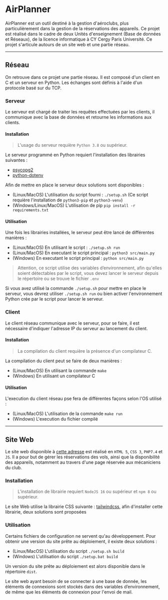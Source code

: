 # AirPlanner

AirPlanner est un outil destiné à la gestion d'aéroclubs, plus particulièrement dans la gestion de la réservations des appareils. Ce projet est réalisé dans le cadre de deux Unités d'enseignement (Base de données et Réseaux), de la licence informatique à CY Cergy Paris Université. Ce projet s'articule autours de un site web et une partie réseau.

---

## Réseau

On retrouve dans ce projet une partie réseau. Il est composé d'un client en C et un serveur en Python. Les échanges sont définis à l'aide d'un protocole basé sur du TCP.

### Serveur

Le serveur est chargé de traiter les requêtes effectuées par les clients, il communique avec la base de données et retourne les informations aux clients.

#### Installation

> L'usage du serveur requière `Python 3.8` ou supérieur.

Le serveur programmé en Python requiert l'installation des librairies suivantes :

- [psycopg2](https://www.psycopg.org/)
- [python-dotenv](https://github.com/theskumar/python-dotenv)

Afin de mettre en place le serveur deux solutions sont disponibles :

- (Linux/MacOS) L'utilisation du script fourni : `./setup.sh` (Ce script requière l'installation de `python3-pip` et `python3-venv`)
- (Windows/Linux/MacOS) L'utilisation de pip `pip install -r requirements.txt`

#### Utilisation

Une fois les librairies installées, le serveur peut être lancé de différentes manières :

- (Linux/MacOS) En utilisant le script : `./setup.sh run`
- (Linux/MacOS) En executant le script principal : `python3 src/main.py`
- (Windows) En executant le script principal : `python src/main.py`

> Attention, ce script utilise des variables d’environnement, afin qu'elles soient détectables par le script, vous devez lancer le serveur depuis le répertoire ou se trouve le fichier `.env`

Si vous avez utilisé la commande `./setup.sh` pour mettre en place le serveur, vous devrez utiliser `./setup.sh run` ou bien activer l'environnement Python crée par le script pour lancer le serveur.

### Client

Le client réseau communique avec le serveur, pour se faire, il est nécessaire d'indiquer l'adresse IP du serveur au lancement du client. 

#### Installation

> La compilation du client requière la présence d'un compilateur C.

La compilation du client peut se faire de deux manières :

- (Linux/MacOS) En utilisant la commande `make`
- (Windows) En utilisant un compilateur C

#### Utilisation

L'execution du client réseau pse fera de différentes façons selon l'OS utilisé :

- (Linux/MacOS) L'utilisation de la commande `make run`
- (Windows) L'execution du fichier compilé

---

## Site Web

Le site web disponible à [cette adresse](https://airplanner.benjaminpmd.fr/) est réalisé en `HTML 5`, `CSS 3`, `PHP7.4` et `JS`. Il a pour but de gérer les réservations des vols, ainsi que la disponibilité des appareils, notamment au travers d'une page réservée aux mécaniciens du club.

### Installation

> L'installation de librairie requiert `NodeJS 16` ou supérieur et `npm 8` ou supérieur.

Le site Web utilise la librairie CSS suivante : [tailwindcss](https://tailwindcss.com/), afin d'installer cette librairie, deux solutions sont proposées

### Utilisation

Certains fichiers de configuration ne servent qu'au développement. Pour obtenir une version du site prête au déploiement, il existe deux solutions :

- (Linux/MacOS) L'utilisation du script `./setup.sh build`
- (Windows) L'utilisation du script `./setup.bat build`

Un version du site prête au déploiement est alors disponible dans le répertoire `dist`.

Le site web ayant besoin de se connecter à une base de donnée, les éléments de connexions sont stockés dans des variables d’environnement, de même que les éléments de connexion pour l'envoi de mail.
